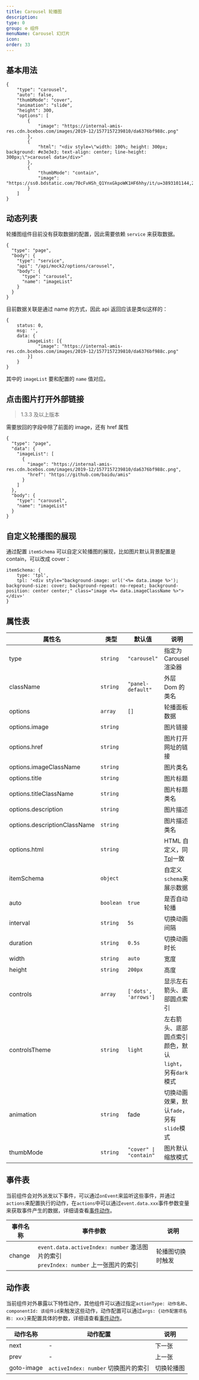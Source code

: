 ```yaml
---
title: Carousel 轮播图
description:
type: 0
group: ⚙ 组件
menuName: Carousel 幻灯片
icon:
order: 33
---
```


## 基本用法

```schema: scope="body"
{
    "type": "carousel",
    "auto": false,
    "thumbMode": "cover",
    "animation": "slide",
    "height": 300,
    "options": [
        {
            "image": "https://internal-amis-res.cdn.bcebos.com/images/2019-12/1577157239810/da6376bf988c.png"
        },
        {
            "html": "<div style=\"width: 100%; height: 300px; background: #e3e3e3; text-align: center; line-height: 300px;\">carousel data</div>"
        },
        {
            "thumbMode": "contain",
            "image": "https://ss0.bdstatic.com/70cFvHSh_Q1YnxGkpoWK1HF6hhy/it/u=3893101144,2877209892&fm=23&gp=0.jpg"
        }
    ]
}
```

## 动态列表

轮播图组件目前没有获取数据的配置，因此需要依赖 `service` 来获取数据。

```schema: scope="body"
{
  "type": "page",
  "body": {
    "type": "service",
    "api": "/api/mock2/options/carousel",
    "body": {
      "type": "carousel",
      "name": "imageList"
    }
  }
}
```

目前数据关联是通过 name 的方式，因此 api 返回应该是类似这样的：

```
{
    status: 0,
    msg: '',
    data: {
        imageList: [{
            "image": "https://internal-amis-res.cdn.bcebos.com/images/2019-12/1577157239810/da6376bf988c.png"
        }]
    }
}
```

其中的 `imageList` 要和配置的 `name` 值对应。

## 点击图片打开外部链接

> 1.3.3 及以上版本

需要放回的字段中除了前面的 image，还有 href 属性

```schema: scope="body"
{
  "type": "page",
  "data": {
    "imageList": [
      {
        "image": "https://internal-amis-res.cdn.bcebos.com/images/2019-12/1577157239810/da6376bf988c.png",
        "href": "https://github.com/baidu/amis"
      }
    ]
  },
  "body": {
    "type": "carousel",
    "name": "imageList"
  }
}
```

## 自定义轮播图的展现

通过配置 `itemSchema` 可以自定义轮播图的展现，比如图片默认背景配置是 contain，可以改成 cover：

```
itemSchema: {
    type: 'tpl',
    tpl: '<div style="background-image: url('<%= data.image %>'); background-size: cover; background-repeat: no-repeat; background-position: center center;" class="image <%= data.imageClassName %>"></div>'
}
```

## 属性表

| 属性名                       | 类型      | 默认值                 | 说明                                                    |
| ---------------------------- | --------- | ---------------------- | ------------------------------------------------------- |
| type                         | `string`  | `"carousel"`           | 指定为 Carousel 渲染器                                  |
| className                    | `string`  | `"panel-default"`      | 外层 Dom 的类名                                         |
| options                      | `array`   | `[]`                   | 轮播面板数据                                            |
| options.image                | `string`  |                        | 图片链接                                                |
| options.href                 | `string`  |                        | 图片打开网址的链接                                      |
| options.imageClassName       | `string`  |                        | 图片类名                                                |
| options.title                | `string`  |                        | 图片标题                                                |
| options.titleClassName       | `string`  |                        | 图片标题类名                                            |
| options.description          | `string`  |                        | 图片描述                                                |
| options.descriptionClassName | `string`  |                        | 图片描述类名                                            |
| options.html                 | `string`  |                        | HTML 自定义，同[Tpl](./tpl)一致                         |
| itemSchema                   | `object`  |                        | 自定义`schema`来展示数据                                |
| auto                         | `boolean` | `true`                 | 是否自动轮播                                            |
| interval                     | `string`  | `5s`                   | 切换动画间隔                                            |
| duration                     | `string`  | `0.5s`                 | 切换动画时长                                            |
| width                        | `string`  | `auto`                 | 宽度                                                    |
| height                       | `string`  | `200px`                | 高度                                                    |
| controls                     | `array`   | `['dots', 'arrows']`   | 显示左右箭头、底部圆点索引                              |
| controlsTheme                | `string`  | `light`                | 左右箭头、底部圆点索引颜色，默认`light`，另有`dark`模式 |
| animation                    | `string`  | fade                   | 切换动画效果，默认`fade`，另有`slide`模式               |
| thumbMode                    | `string`  | `"cover" \| "contain"` | 图片默认缩放模式                                        |

## 事件表

当前组件会对外派发以下事件，可以通过`onEvent`来监听这些事件，并通过`actions`来配置执行的动作，在`actions`中可以通过`event.data.xxx`事件参数变量来获取事件产生的数据，详细请查看[事件动作](../../docs/concepts/event-action)。

| 事件名称 | 事件参数                                                                                    | 说明             |
| -------- | ------------------------------------------------------------------------------------------- | ---------------- |
| change   | `event.data.activeIndex: number` 激活图片的索引 <br /> `prevIndex: number` 上一张图片的索引 | 轮播图切换时触发 |

## 动作表

当前组件对外暴露以下特性动作，其他组件可以通过指定`actionType: 动作名称`、`componentId: 该组件id`来触发这些动作，动作配置可以通过`args: {动作配置项名称: xxx}`来配置具体的参数，详细请查看[事件动作](../../docs/concepts/event-action#触发其他组件的动作)。

| 动作名称   | 动作配置                             | 说明       |
| ---------- | ------------------------------------ | ---------- |
| next       | -                                    | 下一张     |
| prev       | -                                    | 上一张     |
| goto-image | `activeIndex: number` 切换图片的索引 | 切换轮播图 |

